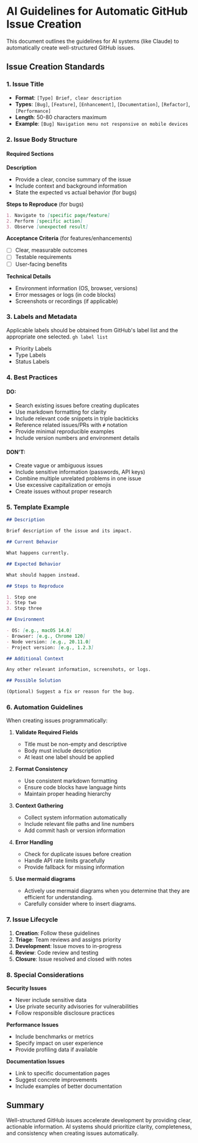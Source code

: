 # AI Guidelines for Automatic GitHub Issue Creation

This document outlines the guidelines for AI systems (like Claude) to automatically create well-structured GitHub issues.

## Issue Creation Standards

### 1. Issue Title

- **Format**: `[Type] Brief, clear description`
- **Types**: `[Bug]`, `[Feature]`, `[Enhancement]`, `[Documentation]`, `[Refactor]`, `[Performance]`
- **Length**: 50-80 characters maximum
- **Example**: `[Bug] Navigation menu not responsive on mobile devices`

### 2. Issue Body Structure

#### Required Sections

**Description**

- Provide a clear, concise summary of the issue
- Include context and background information
- State the expected vs actual behavior (for bugs)

**Steps to Reproduce** (for bugs)

```markdown
1. Navigate to [specific page/feature]
2. Perform [specific action]
3. Observe [unexpected result]
```

**Acceptance Criteria** (for features/enhancements)

- [ ] Clear, measurable outcomes
- [ ] Testable requirements
- [ ] User-facing benefits

**Technical Details**

- Environment information (OS, browser, versions)
- Error messages or logs (in code blocks)
- Screenshots or recordings (if applicable)

### 3. Labels and Metadata

Applicable labels should be obtained from GitHub's label list and the appropriate one selected.
`gh label list`
- Priority Labels
- Type Labels
- Status Labels

### 4. Best Practices

#### DO:

- Search existing issues before creating duplicates
- Use markdown formatting for clarity
- Include relevant code snippets in triple backticks
- Reference related issues/PRs with `#` notation
- Provide minimal reproducible examples
- Include version numbers and environment details

#### DON'T:

- Create vague or ambiguous issues
- Include sensitive information (passwords, API keys)
- Combine multiple unrelated problems in one issue
- Use excessive capitalization or emojis
- Create issues without proper research

### 5. Template Example

```markdown
## Description

Brief description of the issue and its impact.

## Current Behavior

What happens currently.

## Expected Behavior

What should happen instead.

## Steps to Reproduce

1. Step one
2. Step two
3. Step three

## Environment

- OS: [e.g., macOS 14.0]
- Browser: [e.g., Chrome 120]
- Node version: [e.g., 20.11.0]
- Project version: [e.g., 1.2.3]

## Additional Context

Any other relevant information, screenshots, or logs.

## Possible Solution

(Optional) Suggest a fix or reason for the bug.
```

### 6. Automation Guidelines

When creating issues programmatically:

1. **Validate Required Fields**
   - Title must be non-empty and descriptive
   - Body must include description
   - At least one label should be applied

2. **Format Consistency**
   - Use consistent markdown formatting
   - Ensure code blocks have language hints
   - Maintain proper heading hierarchy

3. **Context Gathering**
   - Collect system information automatically
   - Include relevant file paths and line numbers
   - Add commit hash or version information

4. **Error Handling**
   - Check for duplicate issues before creation
   - Handle API rate limits gracefully
   - Provide fallback for missing information

5. **Use mermaid diagrams**
   - Actively use mermaid diagrams when you determine that they are efficient for understanding.
   - Carefully consider where to insert diagrams.

### 7. Issue Lifecycle

1. **Creation**: Follow these guidelines
2. **Triage**: Team reviews and assigns priority
3. **Development**: Issue moves to in-progress
4. **Review**: Code review and testing
5. **Closure**: Issue resolved and closed with notes

### 8. Special Considerations

**Security Issues**

- Never include sensitive data
- Use private security advisories for vulnerabilities
- Follow responsible disclosure practices

**Performance Issues**

- Include benchmarks or metrics
- Specify impact on user experience
- Provide profiling data if available

**Documentation Issues**

- Link to specific documentation pages
- Suggest concrete improvements
- Include examples of better documentation

## Summary

Well-structured GitHub issues accelerate development by providing clear, actionable information. AI systems should prioritize clarity, completeness, and consistency when creating issues automatically.
